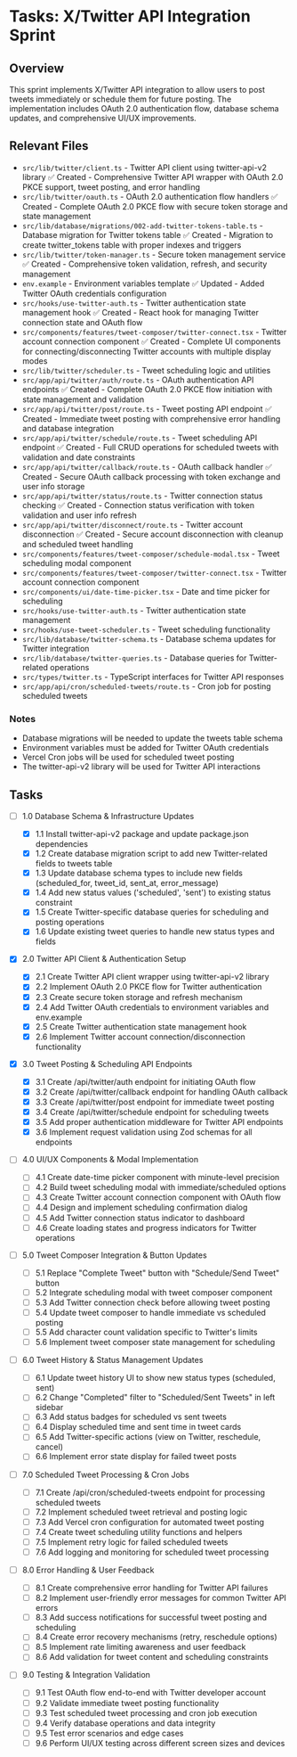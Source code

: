 # Tasks: X/Twitter API Integration Sprint

## Overview

This sprint implements X/Twitter API integration to allow users to post tweets immediately or schedule them for future posting. The implementation includes OAuth 2.0 authentication flow, database schema updates, and comprehensive UI/UX improvements.

## Relevant Files

- `src/lib/twitter/client.ts` - Twitter API client using twitter-api-v2 library ✅ Created - Comprehensive Twitter API wrapper with OAuth 2.0 PKCE support, tweet posting, and error handling
- `src/lib/twitter/oauth.ts` - OAuth 2.0 authentication flow handlers ✅ Created - Complete OAuth 2.0 PKCE flow with secure token storage and state management
- `src/lib/database/migrations/002-add-twitter-tokens-table.ts` - Database migration for Twitter tokens table ✅ Created - Migration to create twitter_tokens table with proper indexes and triggers
- `src/lib/twitter/token-manager.ts` - Secure token management service ✅ Created - Comprehensive token validation, refresh, and security management
- `env.example` - Environment variables template ✅ Updated - Added Twitter OAuth credentials configuration
- `src/hooks/use-twitter-auth.ts` - Twitter authentication state management hook ✅ Created - React hook for managing Twitter connection state and OAuth flow
- `src/components/features/tweet-composer/twitter-connect.tsx` - Twitter account connection component ✅ Created - Complete UI components for connecting/disconnecting Twitter accounts with multiple display modes
- `src/lib/twitter/scheduler.ts` - Tweet scheduling logic and utilities
- `src/app/api/twitter/auth/route.ts` - OAuth authentication API endpoints ✅ Created - Complete OAuth 2.0 PKCE flow initiation with state management and validation
- `src/app/api/twitter/post/route.ts` - Tweet posting API endpoint ✅ Created - Immediate tweet posting with comprehensive error handling and database integration
- `src/app/api/twitter/schedule/route.ts` - Tweet scheduling API endpoint ✅ Created - Full CRUD operations for scheduled tweets with validation and date constraints
- `src/app/api/twitter/callback/route.ts` - OAuth callback handler ✅ Created - Secure OAuth callback processing with token exchange and user info storage
- `src/app/api/twitter/status/route.ts` - Twitter connection status checking ✅ Created - Connection status verification with token validation and user info refresh
- `src/app/api/twitter/disconnect/route.ts` - Twitter account disconnection ✅ Created - Secure account disconnection with cleanup and scheduled tweet handling
- `src/components/features/tweet-composer/schedule-modal.tsx` - Tweet scheduling modal component
- `src/components/features/tweet-composer/twitter-connect.tsx` - Twitter account connection component
- `src/components/ui/date-time-picker.tsx` - Date and time picker for scheduling
- `src/hooks/use-twitter-auth.ts` - Twitter authentication state management
- `src/hooks/use-tweet-scheduler.ts` - Tweet scheduling functionality
- `src/lib/database/twitter-schema.ts` - Database schema updates for Twitter integration
- `src/lib/database/twitter-queries.ts` - Database queries for Twitter-related operations
- `src/types/twitter.ts` - TypeScript interfaces for Twitter API responses
- `src/app/api/cron/scheduled-tweets/route.ts` - Cron job for posting scheduled tweets

### Notes

- Database migrations will be needed to update the tweets table schema
- Environment variables must be added for Twitter OAuth credentials
- Vercel Cron jobs will be used for scheduled tweet posting
- The twitter-api-v2 library will be used for Twitter API interactions

## Tasks

- [ ] 1.0 Database Schema & Infrastructure Updates

  - [x] 1.1 Install twitter-api-v2 package and update package.json dependencies
  - [x] 1.2 Create database migration script to add new Twitter-related fields to tweets table
  - [x] 1.3 Update database schema types to include new fields (scheduled_for, tweet_id, sent_at, error_message)
  - [x] 1.4 Add new status values ('scheduled', 'sent') to existing status constraint
  - [x] 1.5 Create Twitter-specific database queries for scheduling and posting operations
  - [x] 1.6 Update existing tweet queries to handle new status types and fields

- [x] 2.0 Twitter API Client & Authentication Setup

  - [x] 2.1 Create Twitter API client wrapper using twitter-api-v2 library
  - [x] 2.2 Implement OAuth 2.0 PKCE flow for Twitter authentication
  - [x] 2.3 Create secure token storage and refresh mechanism
  - [x] 2.4 Add Twitter OAuth credentials to environment variables and env.example
  - [x] 2.5 Create Twitter authentication state management hook
  - [x] 2.6 Implement Twitter account connection/disconnection functionality

- [x] 3.0 Tweet Posting & Scheduling API Endpoints

  - [x] 3.1 Create /api/twitter/auth endpoint for initiating OAuth flow
  - [x] 3.2 Create /api/twitter/callback endpoint for handling OAuth callback
  - [x] 3.3 Create /api/twitter/post endpoint for immediate tweet posting
  - [x] 3.4 Create /api/twitter/schedule endpoint for scheduling tweets
  - [x] 3.5 Add proper authentication middleware for Twitter API endpoints
  - [x] 3.6 Implement request validation using Zod schemas for all endpoints

- [ ] 4.0 UI/UX Components & Modal Implementation

  - [ ] 4.1 Create date-time picker component with minute-level precision
  - [ ] 4.2 Build tweet scheduling modal with immediate/scheduled options
  - [ ] 4.3 Create Twitter account connection component with OAuth flow
  - [ ] 4.4 Design and implement scheduling confirmation dialog
  - [ ] 4.5 Add Twitter connection status indicator to dashboard
  - [ ] 4.6 Create loading states and progress indicators for Twitter operations

- [ ] 5.0 Tweet Composer Integration & Button Updates

  - [ ] 5.1 Replace "Complete Tweet" button with "Schedule/Send Tweet" button
  - [ ] 5.2 Integrate scheduling modal with tweet composer component
  - [ ] 5.3 Add Twitter connection check before allowing tweet posting
  - [ ] 5.4 Update tweet composer to handle immediate vs scheduled posting
  - [ ] 5.5 Add character count validation specific to Twitter's limits
  - [ ] 5.6 Implement tweet composer state management for scheduling

- [ ] 6.0 Tweet History & Status Management Updates

  - [ ] 6.1 Update tweet history UI to show new status types (scheduled, sent)
  - [ ] 6.2 Change "Completed" filter to "Scheduled/Sent Tweets" in left sidebar
  - [ ] 6.3 Add status badges for scheduled vs sent tweets
  - [ ] 6.4 Display scheduled time and sent time in tweet cards
  - [ ] 6.5 Add Twitter-specific actions (view on Twitter, reschedule, cancel)
  - [ ] 6.6 Implement error state display for failed tweet posts

- [ ] 7.0 Scheduled Tweet Processing & Cron Jobs

  - [ ] 7.1 Create /api/cron/scheduled-tweets endpoint for processing scheduled tweets
  - [ ] 7.2 Implement scheduled tweet retrieval and posting logic
  - [ ] 7.3 Add Vercel cron configuration for automated tweet posting
  - [ ] 7.4 Create tweet scheduling utility functions and helpers
  - [ ] 7.5 Implement retry logic for failed scheduled tweets
  - [ ] 7.6 Add logging and monitoring for scheduled tweet processing

- [ ] 8.0 Error Handling & User Feedback

  - [ ] 8.1 Create comprehensive error handling for Twitter API failures
  - [ ] 8.2 Implement user-friendly error messages for common Twitter API errors
  - [ ] 8.3 Add success notifications for successful tweet posting and scheduling
  - [ ] 8.4 Create error recovery mechanisms (retry, reschedule options)
  - [ ] 8.5 Implement rate limiting awareness and user feedback
  - [ ] 8.6 Add validation for tweet content and scheduling constraints

- [ ] 9.0 Testing & Integration Validation
  - [ ] 9.1 Test OAuth flow end-to-end with Twitter developer account
  - [ ] 9.2 Validate immediate tweet posting functionality
  - [ ] 9.3 Test scheduled tweet processing and cron job execution
  - [ ] 9.4 Verify database operations and data integrity
  - [ ] 9.5 Test error scenarios and edge cases
  - [ ] 9.6 Perform UI/UX testing across different screen sizes and devices
